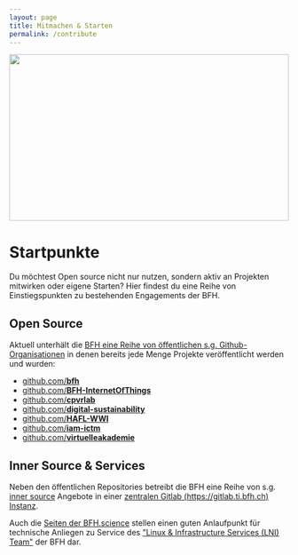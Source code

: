 ```yaml
---
layout: page
title: Mitmachen & Starten
permalink: /contribute
---
```


[<img src="https://unsplash.com/photos/y5_mFlLMwJk/download?w=1024" style="width: 100%; height: 300px; object-fit: cover; object-position: 0px -320px;" >](https://unsplash.com/de/fotos/y5_mFlLMwJk)

# Startpunkte

Du möchtest Open source nicht nur nutzen, sondern aktiv an Projekten mitwirken oder eigene Starten? Hier findest du eine Reihe von Einstiegspunkten zu bestehenden Engagements der BFH.

## Open Source

Aktuell unterhält die [BFH eine Reihe von öffentlichen s.g. Github-Organisationen](https://ossbenchmark.com/institutions/bfh) in denen bereits jede Menge Projekte veröffentlicht werden und wurden:
 - [github.com/**bfh**](http://github.com/bfh/)
 - [github.com/**BFH-InternetOfThings**](http://github.com/BFH-InternetOfThings/)
 - [github.com/**cpvrlab**](http://github.com/cpvrlab/)
 - [github.com/**digital-sustainability**](http://github.com/digital-sustainability/)
 - [github.com/**HAFL-WWI**](http://github.com/HAFL-WWI/)
 - [github.com/**iam-ictm**](http://github.com/iam-ictm/)
 - [github.com/**virtuelleakademie**](http://github.com/virtuelleakademie/)

## Inner Source & Services

Neben den öffentlichen Repositories betreibt die BFH eine Reihe von s.g. [inner source](https://de.wikipedia.org/wiki/Inner_Source) Angebote in einer [zentralen Gitlab (https://gitlab.ti.bfh.ch) Instanz](https://gitlab.ti.bfh.ch).

Auch die [Seiten der BFH.science](https://bfh.science) stellen einen guten Anlaufpunkt für technische Anliegen zu Service des ["Linux & Infrastructure Services (LNI) Team"](https://web.bfh.info/team/about/) der BFH dar.
